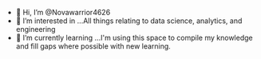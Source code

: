 - 👋 Hi, I’m @Novawarrior4626
- 👀 I’m interested in ...All things relating to data science, analytics, and engineering
- 🌱 I’m currently learning ...I'm using this space to compile my knowledge and fill gaps where possible with new learning.


<!---
Novawarrior4626/Novawarrior4626 is a ✨ special ✨ repository because its `README.md` (this file) appears on your GitHub profile.
You can click the Preview link to take a look at your changes.
--->
